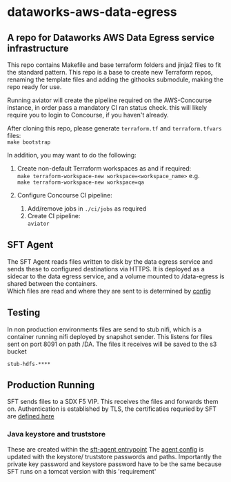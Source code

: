 # dataworks-aws-data-egress

## A repo for Dataworks AWS Data Egress service infrastructure

This repo contains Makefile and base terraform folders and jinja2 files to fit the standard pattern.
This repo is a base to create new Terraform repos, renaming the template files and adding the githooks submodule, making the repo ready for use.

Running aviator will create the pipeline required on the AWS-Concourse instance, in order pass a mandatory CI ran status check.  this will likely require you to login to Concourse, if you haven't already.

After cloning this repo, please generate `terraform.tf` and `terraform.tfvars` files:  
`make bootstrap`

In addition, you may want to do the following: 

1. Create non-default Terraform workspaces as and if required:  
    `make terraform-workspace-new workspace=<workspace_name>` e.g.  
    ```make terraform-workspace-new workspace=qa```

1. Configure Concourse CI pipeline:
    1. Add/remove jobs in `./ci/jobs` as required 
    1. Create CI pipeline:  
`aviator`

## SFT Agent

The SFT Agent reads files written to disk by the data egress service and sends these to configured destinations via HTTPS. 
It is deployed as a sidecar to the data egress service, and a volume mounted to /data-egress is 
shared between the containers.  
Which files are read and where they are sent to is determined by [config](sft_config/agent-application-config.tpl)

## Testing
In non production environments files are send to stub nifi, which is a container running nifi deployed by snapshot sender. This listens for
files sent on port 8091 on path /DA. 
The files it receives will be saved to the s3 bucket 
```
stub-hdfs-****

```

## Production Running

SFT sends files to a SDX F5 VIP. This receives the files and forwards them on. 
Authentication is established by TLS, the certificaties requried by SFT are [defined here](https://github.com/dwp/dataworks-aws-data-egress/blob/18c6f0f958f594a9846f83955832348a9d9e17fa/locals.tf#L151)

### Java keystore and truststore
These are created within the [sft-agent entrypoint](https://github.com/dwp/dataworks-sft-agent/blob/8d66ed1746f64d2788b6d24bc511c27aef35a4e8/entrypoint.sh#L83)
The [agent config](sft_config/agent-config-with-tls.tpl) is updated with the keystore/ truststore passwords and paths. 
Importantly the private key password and keystore password have to be the same because SFT runs on a tomcat version with this 'requirement' 
